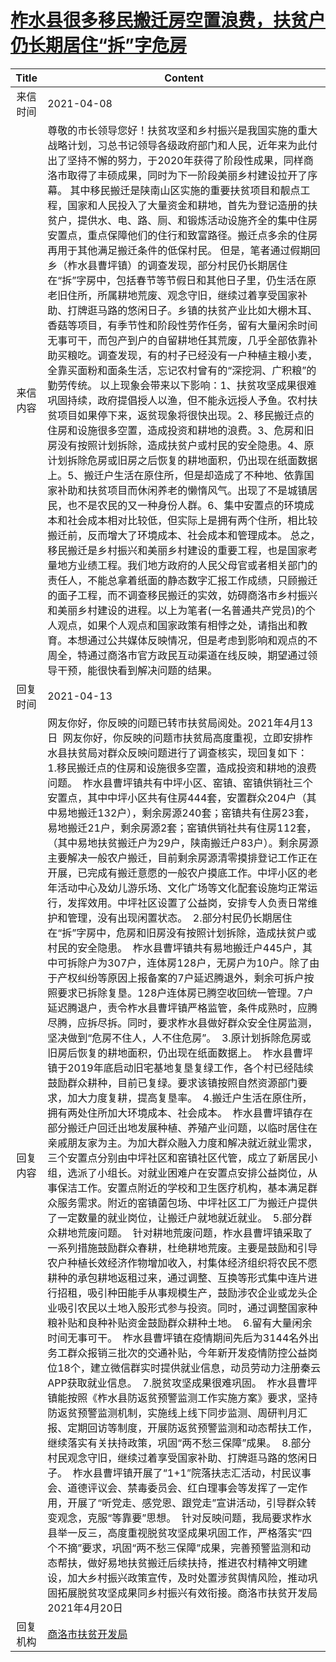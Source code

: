 # <a href="http://www.shangluo.gov.cn/zmhd/ldxxxx.jsp?urltype=leadermail.LeaderMailContentUrl&wbtreeid=1112&leadermailid=7126">柞水县很多移民搬迁房空置浪费，扶贫户仍长期居住“拆”字危房</a>
| Title |                                                                                                                                                                                                                                                                                                                                                                                                                                                                                                                                                                                                                                                                                                                                                                                                                                                        Content                                                                                                                                                                                                                                                                                                                                                                                                                                                                                                                                                                                                                                                                                                                                                                                                                                                        |
|:-----:|-----------------------------------------------------------------------------------------------------------------------------------------------------------------------------------------------------------------------------------------------------------------------------------------------------------------------------------------------------------------------------------------------------------------------------------------------------------------------------------------------------------------------------------------------------------------------------------------------------------------------------------------------------------------------------------------------------------------------------------------------------------------------------------------------------------------------------------------------------------------------------------------------------------------------------------------------------------------------------------------------------------------------------------------------------------------------------------------------------------------------------------------------------------------------------------------------------------------------------------------------------------------------------------------------------------------------------------------------------------------------------------------------------------------------------------------------------------------------------------------------------------------------------------------------------------------------------------------------------------------------------------------------------------------------------------------------------------------------|
| 来信时间  | 2021-04-08                                                                                                                                                                                                                                                                                                                                                                                                                                                                                                                                                                                                                                                                                                                                                                                                                                                                                                                                                                                                                                                                                                                                                                                                                                                                                                                                                                                                                                                                                                                                                                                                                                                                                                            |
| 来信内容  | 尊敬的市长领导您好！扶贫攻坚和乡村振兴是我国实施的重大战略计划，习总书记领导各级政府部门和人民，近年来为此付出了坚持不懈的努力，于2020年获得了阶段性成果，同样商洛市取得了丰硕成果，同时为下一阶段美丽乡村建设拉开了序幕。 其中移民搬迁是陕南山区实施的重要扶贫项目和靓点工程，国家和人民投入了大量资金和耕地，首先为登记造册的扶贫户，提供水、电、路、厕、和锻炼活动设施齐全的集中住房安置点，重点保障他们的住行和致富路径。搬迁点多余的住房再用于其他满足搬迁条件的低保村民。 但是，笔者通过假期回乡（柞水县曹坪镇）的调查发现，部分村民仍长期居住在“拆”字房中，包括春节等节假日和其他日子里，仍生活在原老旧住所，所属耕地荒废、观念守旧，继续过着享受国家补助、打牌逛马路的悠闲日子。乡镇的扶贫产业比如大棚木耳、香菇等项目，有季节性和阶段性劳作任务，留有大量闲余时间无事可干，而包产到户的自留耕地任其荒废，几乎全部依靠补助买粮吃。调查发现，有的村子已经没有一户种植主粮小麦，全靠买面粉和面条生活，忘记农村曾有的“深挖洞、广积粮”的勤劳传统。 以上现象会带来以下影响：1、扶贫攻坚成果很难巩固持续，政府提倡授人以渔，但不能永远授人予鱼。农村扶贫项目如果停下来，返贫现象将很快出现。2、移民搬迁点的住房和设施很多空置，造成投资和耕地的浪费。3、危房和旧房没有按照计划拆除，造成扶贫户或村民的安全隐患。4、原计划拆除危房或旧房之后恢复的耕地面积，仍出现在纸面数据上。5、搬迁户生活在原住所，但是却造成了不种地、依靠国家补助和扶贫项目而休闲养老的懒惰风气。出现了不是城镇居民，也不是农民的又一种身份人群。6、集中安置点的环境成本和社会成本相对比较低，但实际上是拥有两个住所，相比较搬迁前，反而增大了环境成本、社会成本和管理成本。 总之，移民搬迁是乡村振兴和美丽乡村建设的重要工程，也是国家考量地方业绩工程。我们地方政府的人民父母官或者相关部门的责任人，不能总拿着纸面的静态数字汇报工作成绩，只顾搬迁的面子工程，而不调查移民搬迁的实效，妨碍商洛市乡村振兴和美丽乡村建设的进程。以上为笔者(一名普通共产党员)的个人观点，如果个人观点和国家政策有相悖之处，请指出和教育。本想通过公共媒体反映情况，但是考虑到影响和观点的不周全，特通过商洛市官方政民互动渠道在线反映，期望通过领导干预，能很快看到解决问题的结果。                                                                                                                                                                                                                                                                                                                                                                                                                                                                                                                                                                                                                                                                                       |
| 回复时间  | 2021-04-13                                                                                                                                                                                                                                                                                                                                                                                                                                                                                                                                                                                                                                                                                                                                                                                                                                                                                                                                                                                                                                                                                                                                                                                                                                                                                                                                                                                                                                                                                                                                                                                                                                                                                                            |
| 回复内容  | 网友你好，你反映的问题已转市扶贫局阅处。2021年4月13日  网友你好，你反映的问题市扶贫局高度重视，立即安排柞水县扶贫局对群众反映问题进行了调查核实，现回复如下：  1.移民搬迁点的住房和设施很多空置，造成投资和耕地的浪费问题。  柞水县曹坪镇共有中坪小区、窑镇、窑镇供销社三个安置点，其中中坪小区共有住房444套，安置群众204户（其中易地搬迁132户），剩余房源240套；窑镇共有住房23套，易地搬迁21户，剩余房源2套；窑镇供销社共有住房112套，（其中易地扶贫搬迁户为29户，陕南搬迁户83户）。剩余房源主要解决一般农户搬迁，目前剩余房源清零摸排登记工作正在开展，已完成有搬迁意愿的一般农户摸底工作。中坪小区的老年活动中心及幼儿游乐场、文化广场等文化配套设施均正常运行，发挥效用。中坪社区设置了公益岗，安排专人负责日常维护和管理，没有出现闲置状态。  2.部分村民仍长期居住在“拆”字房中，危房和旧房没有按照计划拆除，造成扶贫户或村民的安全隐患。  柞水县曹坪镇共有易地搬迁户445户，其中可拆除户为307户，连体房128户，无房户为10户。除了由于产权纠纷等原因上报备案的7户延迟腾退外，剩余可拆户按照要求已拆除复垦。128户连体房已腾空收回统一管理。7户延迟腾退户，责令柞水县曹坪镇严格监管，条件成熟时，应腾尽腾，应拆尽拆。同时，要求柞水县做好群众安全住房监测，坚决做到“危房不住人，人不住危房”。  3.原计划拆除危房或旧房后恢复的耕地面积，仍出现在纸面数据上。  柞水县曹坪镇于2019年底启动旧宅基地复垦复绿工作，各个村已经陆续鼓励群众耕种，目前已复绿。要求该镇按照自然资源部门要求，加大力度复耕，提高复垦率。  4.搬迁户生活在原住所，拥有两处住所加大环境成本、社会成本。  柞水县曹坪镇存在部分搬迁户回迁出地发展种植、养殖产业问题，以临时居住在亲戚朋友家为主。为加大群众融入力度和解决就近就业需求，三个安置点分别由中坪社区和窑镇社区代管，成立了新居民小组，选派了小组长。对就业困难户在安置点安排公益岗位，从事保洁工作。安置点附近的学校和卫生医疗机构，基本满足群众服务需求。附近的窑镇菌包场、中坪社区工厂为搬迁户提供了一定数量的就业岗位，让搬迁户就地就近就业。  5.部分群众耕地荒废问题。  针对耕地荒废问题，柞水县曹坪镇采取了一系列措施鼓励群众春耕，杜绝耕地荒废。主要是鼓励和引导农户种植长效经济作物增加收入，村集体经济组织将农民不愿耕种的承包耕地返租过来，通过调整、互换等形式集中连片进行招租，吸引种田能手从事规模生产，鼓励涉农企业或龙头企业吸引农民以土地入股形式参与投资。同时，通过调整国家种粮补贴和良种补贴资金鼓励群众耕种土地。  6.留有大量闲余时间无事可干。  柞水县曹坪镇在疫情期间先后为3144名外出务工群众报销三批次的交通补贴，今年新开发疫情防控公益岗位18个，建立微信群实时提供就业信息，动员劳动力注册秦云APP获取就业信息。  7.脱贫攻坚成果很难巩固。  柞水县曹坪镇能按照《柞水县防返贫预警监测工作实施方案》要求，坚持防返贫预警监测机制，实施线上线下同步监测、周研判月汇报、定期回访等制度，开展防返贫预警监测和动态帮扶工作，继续落实有关扶持政策，巩固“两不愁三保障”成果。  8.部分村民观念守旧，继续过着享受国家补助、打牌逛马路的悠闲日子。  柞水县曹坪镇开展了“1+1”院落扶志汇活动，村民议事会、道德评议会、禁毒委员会、红白理事会等发挥了一定作用，开展了“听党走、感党恩、跟党走”宣讲活动，引导群众转变观念，克服“等靠要”思想。  针对反映问题，我局要求柞水县举一反三，高度重视脱贫攻坚成果巩固工作，严格落实“四个不摘”要求，巩固“两不愁三保障”成果，完善预警监测和动态帮扶，做好易地扶贫搬迁后续扶持，推进农村精神文明建设，加大乡村振兴政策宣传，及时处置涉贫舆情风险，推动巩固拓展脱贫攻坚成果同乡村振兴有效衔接。商洛市扶贫开发局2021年4月20日 |
| 回复机构  | <a href="../../category/agencies/商洛市扶贫开发局.md">商洛市扶贫开发局</a>                                                                                                                                                                                                                                                                                                                                                                                                                                                                                                                                                                                                                                                                                                                                                                                                                                                                                                                                                                                                                                                                                                                                                                                                                                                                                                                                                                                                                                                                                                                                                                                                                                                            |